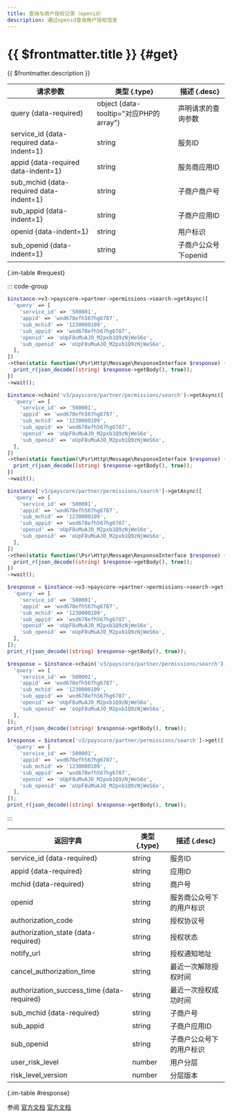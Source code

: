 ```yaml
---
title: 查询与用户授权记录（openid）
description: 通过openid查询用户授权信息
---
```


# {{ $frontmatter.title }} {#get}

{{ $frontmatter.description }}

| 请求参数 | 类型 {.type} | 描述 {.desc}
| --- | --- | ---
| query {data-required} | object {data-tooltip="对应PHP的array"} | 声明请求的查询参数
| service_id {data-required data-indent=1} | string | 服务ID
| appid {data-required data-indent=1} | string | 服务商应用ID
| sub_mchid {data-required data-indent=1} | string | 子商户商户号
| sub_appid {data-indent=1} | string | 子商户应用ID
| openid {data-indent=1} | string | 用户标识
| sub_openid {data-indent=1} | string | 子商户公众号下openid

{.im-table #request}

::: code-group

```php [异步纯链式]
$instance->v3->payscore->partner->permissions->search->getAsync([
  'query' => [
    'service_id' => '500001',
    'appid' => 'wxd678efh567hg6787',
    'sub_mchid' => '1230000109',
    'sub_appid' => 'wxd678efh567hg6787',
    'openid' => 'oUpF8uMuAJO_M2pxb1Q9zNjWeS6o',
    'sub_openid' => 'oUpF8uMuAJO_M2pxb1Q9zNjWeS6o',
  ],
])
->then(static function(\Psr\Http\Message\ResponseInterface $response) {
  print_r(json_decode((string) $response->getBody(), true));
})
->wait();
```

```php [异步声明式]
$instance->chain('v3/payscore/partner/permissions/search')->getAsync([
  'query' => [
    'service_id' => '500001',
    'appid' => 'wxd678efh567hg6787',
    'sub_mchid' => '1230000109',
    'sub_appid' => 'wxd678efh567hg6787',
    'openid' => 'oUpF8uMuAJO_M2pxb1Q9zNjWeS6o',
    'sub_openid' => 'oUpF8uMuAJO_M2pxb1Q9zNjWeS6o',
  ],
])
->then(static function(\Psr\Http\Message\ResponseInterface $response) {
  print_r(json_decode((string) $response->getBody(), true));
})
->wait();
```

```php [异步属性式]
$instance['v3/payscore/partner/permissions/search']->getAsync([
  'query' => [
    'service_id' => '500001',
    'appid' => 'wxd678efh567hg6787',
    'sub_mchid' => '1230000109',
    'sub_appid' => 'wxd678efh567hg6787',
    'openid' => 'oUpF8uMuAJO_M2pxb1Q9zNjWeS6o',
    'sub_openid' => 'oUpF8uMuAJO_M2pxb1Q9zNjWeS6o',
  ],
])
->then(static function(\Psr\Http\Message\ResponseInterface $response) {
  print_r(json_decode((string) $response->getBody(), true));
})
->wait();
```

```php [同步纯链式]
$response = $instance->v3->payscore->partner->permissions->search->get([
  'query' => [
    'service_id' => '500001',
    'appid' => 'wxd678efh567hg6787',
    'sub_mchid' => '1230000109',
    'sub_appid' => 'wxd678efh567hg6787',
    'openid' => 'oUpF8uMuAJO_M2pxb1Q9zNjWeS6o',
    'sub_openid' => 'oUpF8uMuAJO_M2pxb1Q9zNjWeS6o',
  ],
]);
print_r(json_decode((string) $response->getBody(), true));
```

```php [同步声明式]
$response = $instance->chain('v3/payscore/partner/permissions/search')->get([
  'query' => [
    'service_id' => '500001',
    'appid' => 'wxd678efh567hg6787',
    'sub_mchid' => '1230000109',
    'sub_appid' => 'wxd678efh567hg6787',
    'openid' => 'oUpF8uMuAJO_M2pxb1Q9zNjWeS6o',
    'sub_openid' => 'oUpF8uMuAJO_M2pxb1Q9zNjWeS6o',
  ],
]);
print_r(json_decode((string) $response->getBody(), true));
```

```php [同步属性式]
$response = $instance['v3/payscore/partner/permissions/search']->get([
  'query' => [
    'service_id' => '500001',
    'appid' => 'wxd678efh567hg6787',
    'sub_mchid' => '1230000109',
    'sub_appid' => 'wxd678efh567hg6787',
    'openid' => 'oUpF8uMuAJO_M2pxb1Q9zNjWeS6o',
    'sub_openid' => 'oUpF8uMuAJO_M2pxb1Q9zNjWeS6o',
  ],
]);
print_r(json_decode((string) $response->getBody(), true));
```

:::

| 返回字典 | 类型 {.type} | 描述 {.desc}
| --- | --- | ---
| service_id {data-required}| string | 服务ID
| appid {data-required}| string | 应用ID
| mchid {data-required}| string | 商户号
| openid | string | 服务商公众号下的用户标识
| authorization_code | string | 授权协议号
| authorization_state {data-required}| string | 授权状态
| notify_url | string | 授权通知地址
| cancel_authorization_time | string | 最近一次解除授权时间
| authorization_success_time {data-required}| string | 最近一次授权成功时间
| sub_mchid {data-required}| string | 子商户号
| sub_appid | string | 子商户应用ID
| sub_openid | string | 子商户公众号下的用户标识
| user_risk_level | number | 用户分层
| risk_level_version | number | 分层版本

{.im-table #response}

参阅 [官方文档](https://pay.weixin.qq.com/wiki/doc/apiv3_partner/Offline/apis/chapter6_2_21.shtml) [官方文档](https://pay.weixin.qq.com/docs/partner/apis/partner-weixin-pay-score/partner-service-auth/get-partner-permissions-by-open-id.html)
